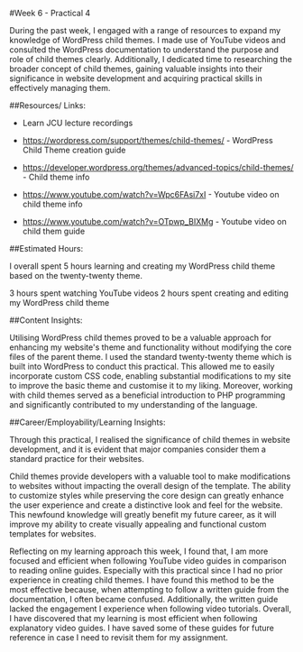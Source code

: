 #Week 6 - Practical 4

During the past week, I engaged with a range of resources to expand my knowledge of WordPress child themes. I made use of YouTube videos and consulted the WordPress documentation to understand the purpose and 
role of child themes clearly. Additionally, I dedicated time to researching the broader concept of child themes, gaining valuable insights into their significance in website development and acquiring practical skills in 
effectively managing them.

##Resources/ Links:

- Learn JCU lecture recordings

- https://wordpress.com/support/themes/child-themes/ - WordPress Child Theme creation guide
- https://developer.wordpress.org/themes/advanced-topics/child-themes/ - Child theme info 

- https://www.youtube.com/watch?v=Wpc6FAsi7xI - Youtube video on child theme info 
- https://www.youtube.com/watch?v=OTpwp_BIXMg - Youtube video on child them guide 

##Estimated Hours:

I overall spent 5 hours learning and creating my WordPress child theme based on the twenty-twenty theme. 

3 hours spent watching YouTube videos
2 hours spent creating and editing my WordPress child theme

##Content Insights:

Utilising WordPress child themes proved to be a valuable approach for enhancing my website's theme and functionality without modifying the core files of the parent theme. I used the standard twenty-twenty theme which is built 
into WordPress to conduct this practical. This allowed me to easily incorporate custom CSS code, enabling substantial modifications to my site to improve the basic theme and customise it to my liking. Moreover, working with child 
themes served as a beneficial introduction to PHP programming and significantly contributed to my understanding of the language.

##Career/Employability/Learning Insights:

Through this practical, I realised the significance of child themes in website development, and it is evident that major companies consider them a standard practice for their websites.

Child themes provide developers with a valuable tool to make modifications to websites without impacting the overall design of the template. The ability to customize styles while preserving the core design can greatly enhance the 
user experience and create a distinctive look and feel for the website. This newfound knowledge will greatly benefit my future career, as it will improve my ability to create visually appealing and functional custom templates for websites.

Reflecting on my learning approach this week, I found that, I am more focused and efficient when following YouTube video guides in comparison to reading online guides. Especially with this practical since I had no prior experience in 
creating child themes. I have found this method to be the most effective because, when attempting to follow a written guide from the documentation, I often became confused. Additionally, the written guide lacked the engagement I experience 
when following video tutorials. Overall, I have discovered that my learning is most efficient when following explanatory video guides. I have saved some of these guides for future reference in case I need to revisit them for my assignment. 

